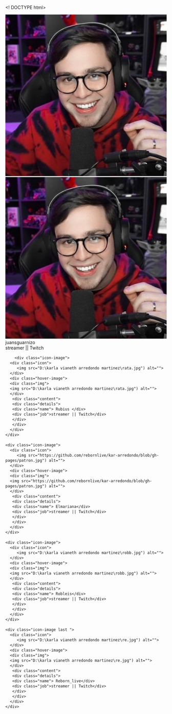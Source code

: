 <! DOCTYPE html>
<html lang="es">
<head>
<meta charset="UTF-8">
<title>Z- index hover transition codinglanb</title>
 <link rel="stylesheet"  href="reborn.css">
</head>
<body><! DOCTYPE html>
<html lang="es">
<head>
<meta charset="UTF-8">
<title>Z- index hover transition codinglanb</title>
 <link rel="stylesheet"  href="reborn.css">
</head>
<body>
<div class="container">
   <div class="icon-image">
      <div class="icon">
         <img src="https://github.com/rebornlive/kar-arredondo/blob/gh-pages/juan.jpg") alt="">
      </div>
	  <div class="hover-image">
	  <div class="img">
	  <img src="https://github.com/rebornlive/kar-arredondo/blob/gh-pages/juan.jpg") alt="">
	  </div>
	   <div class="content">
	   <div class="details">
	   <div class="name"> juansguarnizo</div>
	   <div class="job">streamer || Twitch</div>
	   </div>
	   </div>
	  </div>
	  </div>
	  
	    <div class="icon-image">
      <div class="icon">
         <img src="D:\karla vianeth arredondo martinez\rata.jpg") alt="">
      </div>
	  <div class="hover-image">
	  <div class="img">
	  <img src="D:\karla vianeth arredondo martinez\rata.jpg") alt="">
	  </div>
	   <div class="content">
	   <div class="details">
	   <div class="name"> Rubius </div>
	   <div class="job">streamer || Twitch</div>
	   </div>
	   </div>
	  </div>
    </div>
	
	<div class="icon-image">
      <div class="icon">
         <img src="https://github.com/rebornlive/kar-arredondo/blob/gh-pages/patron.jpg") alt="">
      </div>
	  <div class="hover-image">
	  <div class="img">
	  <img src="https://github.com/rebornlive/kar-arredondo/blob/gh-pages/patron.jpg") alt="">
	  </div>
	   <div class="content">
	   <div class="details">
	   <div class="name"> Elmariana</div>
	   <div class="job">streamer || Twitch</div>
	   </div>
	   </div>
	  </div>
    </div>
	
	<div class="icon-image">
      <div class="icon">
         <img src="D:\karla vianeth arredondo martinez\robb.jpg") alt="">
      </div>
	  <div class="hover-image">
	  <div class="img">
	  <img src="D:\karla vianeth arredondo martinez\robb.jpg") alt="">
	  </div>
	   <div class="content">
	   <div class="details">
	   <div class="name"> Robleis</div>
	   <div class="job">streamer || Twitch</div>
	   </div>
	   </div>
	  </div>
    </div>
	
	<div class="icon-image last ">
      <div class="icon">
         <img src="D:\karla vianeth arredondo martinez\re.jpg") alt="">
      </div>
	  <div class="hover-image">
	  <div class="img">
	  <img src="D:\karla vianeth arredondo martinez\re.jpg") alt="">
	  </div>
	   <div class="content">
	   <div class="details">
	   <div class="name"> Reborn_live</div>
	   <div class="job">streamer || Twitch</div>
	   </div>
	   </div>
	  </div>
    </div>
	
</div>
</body>
</html>
